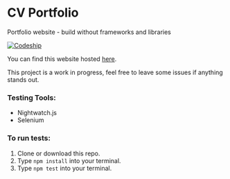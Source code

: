 # CV Portfolio
Portfolio website - build without frameworks and libraries

[![Codeship](https://img.shields.io/codeship/f53a8250-d082-0134-b1ad-3e94eb502bad.svg)](https://codeship.com/projects/201245)

You can find this website hosted [here](https://rhodespeter.github.io/portfolio/).

This project is a work in progress, feel free to leave some issues if anything stands out.

### Testing Tools:
- Nightwatch.js
- Selenium

### To run tests:
  1. Clone or download this repo.
  2. Type `npm install` into your terminal.
  3. Type `npm test` into your terminal.
